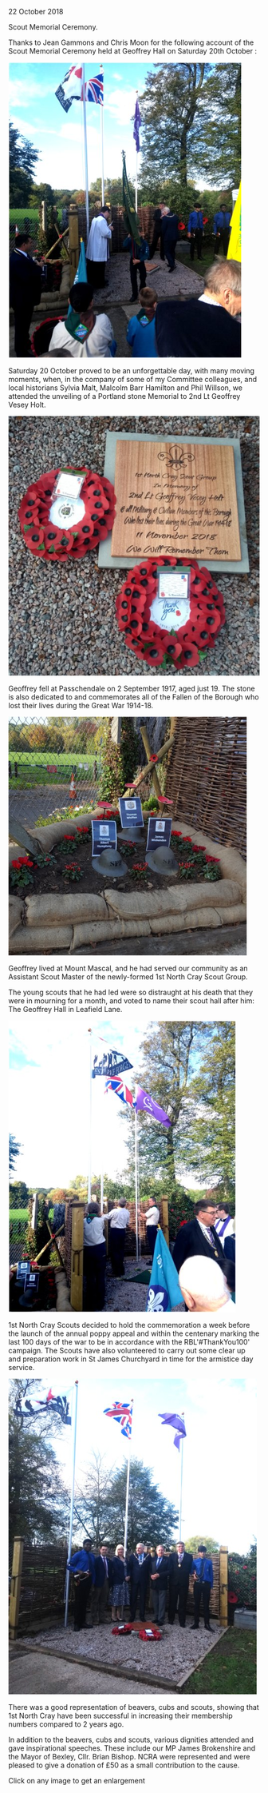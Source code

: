 22 October 2018

Scout Memorial Ceremony.

Thanks to Jean Gammons and Chris Moon for the following account of the Scout Memorial Ceremony held at Geoffrey Hall on Saturday 20th October :

[](http://www.northcrayresidents.org.uk/image/pdfs/smc01.pdf)

![Image](images/nm0606_1.jpg)

Saturday 20 October proved to be an unforgettable day, with many moving moments, when, in the company of some of my Committee colleagues, and local historians Sylvia Malt, Malcolm Barr Hamilton and Phil Willson, we attended the unveiling of a Portland stone Memorial to 2nd Lt Geoffrey Vesey Holt.[](http://www.northcrayresidents.org.uk/image/pdfs/smc02.pdf)

![Image](images/nm0606_2.jpg)

Geoffrey fell at Passchendale on 2 September 1917, aged just 19. The stone is also dedicated to and commemorates all of the Fallen of the Borough who lost their lives during the Great War 1914-18.

[](http://www.northcrayresidents.org.uk/image/pdfs/smc03.pdf)

![Image](images/nm0606_3.jpg)

Geoffrey lived at Mount Mascal, and he had served our community as an Assistant Scout Master of the newly-formed 1st North Cray Scout Group.

The young scouts that he had led were so distraught at his death that they were in mourning for a month, and voted to name their scout hall after him: The Geoffrey Hall in Leafield Lane.[](http://www.northcrayresidents.org.uk/image/pdfs/smc04.pdf)

![Image](images/nm0606_4.jpg)

1st North Cray Scouts decided to hold the commemoration a week before the launch of the annual poppy appeal and within the centenary marking the last 100 days of the war to be in accordance with the RBL'#ThankYou100' campaign. The Scouts have also volunteered to carry out some clear up and preparation work in St James Churchyard in time for the armistice day service.[](http://www.northcrayresidents.org.uk/image/pdfs/smc05.pdf)

![Image](images/nm0606_5.jpg)

There was a good representation of beavers, cubs and scouts, showing that 1st North Cray have been successful in increasing their membership numbers compared to 2 years ago.

In addition to the beavers, cubs and scouts, various dignities attended and gave inspirational speeches. These include our MP James Brokenshire and the Mayor of Bexley, Cllr. Brian Bishop. NCRA were represented and were pleased to give a donation of £50 as a small contribution to the cause.

Click on any image to get an enlargement
